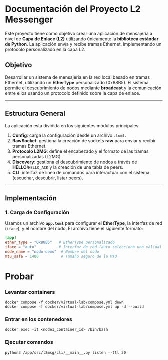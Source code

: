 # Documentación del Proyecto L2 Messenger

Este proyecto tiene como objetivo crear una aplicación de mensajería a nivel de **Capa de Enlace (L2)** utilizando únicamente la **biblioteca estándar de Python**. La aplicación envía y recibe tramas Ethernet, implementando un protocolo personalizado en la capa L2.

## Objetivo

Desarrollar un sistema de mensajería en la red local basado en tramas Ethernet, utilizando un **EtherType** personalizado (0x88B5). El sistema permite el descubrimiento de nodos mediante **broadcast** y la comunicación entre ellos usando un protocolo definido sobre la capa de enlace.

---

## Estructura General

La aplicación está dividida en los siguientes módulos principales:

1. **Config**: carga la configuración desde un archivo `.toml`.
2. **RawSocket**: gestiona la creación de sockets **raw** para enviar y recibir tramas Ethernet.
3. **Protocolo L2MG**: define el encabezado y el formato de las tramas personalizadas (L2MG).
4. **Discovery**: gestiona el descubrimiento de nodos a través de **HELLO**/`HELLO_ACK` y la creación de una tabla de peers.
5. **CLI**: interfaz de línea de comandos para interactuar con el sistema (escuchar, descubrir, listar peers).

---

## Implementación

### 1. Carga de Configuración

Usamos un archivo **`app.toml`** para configurar el **EtherType**, la interfaz de red (`iface`), y el nombre del nodo. El archivo tiene el siguiente formato:

```toml
[app]
ether_type = "0x88B5"   # EtherType personalizado
iface = "auto"          # Interfaz de red (auto selecciona una válida)
node_name = "nodo-demo"  # Nombre del nodo
mtu_safe = 1400          # Tamaño seguro de la MTU
```
# Probar
### Levantar containers
```
docker compose -f docker/virtual-lab/compose.yml down
docker compose -f docker/virtual-lab/compose.yml up -d --build
```
### Entrar en los contenedores

```
docker exec -it <node1_container_id> /bin/bash
```
### Ejecutar comandos
```
python3 /app/src/l2msg/cli/__main__.py listen --ttl 30
```


